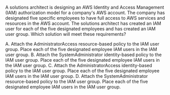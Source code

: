 A solutions architect is designing an AWS Identity and Access Management (IAM) authorization model for a company's AWS account. The company has designated five specific employees to have full access to AWS services and resources in the AWS account. The solutions architect has created an IAM user for each of the five designated employees and has created an IAM user group. Which solution will meet these requirements? 

A. Attach the AdministratorAccess resource-based policy to the IAM user group. Place each of the five designated employee IAM users in the IAM user group. 
B. Attach the SystemAdministrator identity-based policy to the IAM user group. Place each of the five designated employee IAM users in the IAM user group. 
C. Attach the AdministratorAccess identity-based policy to the IAM user group. Place each of the five designated employee IAM users in the IAM user group. 
D. Attach the SystemAdministrator resource-based policy to the IAM user group. Place each of the five designated employee IAM users in the IAM user group.